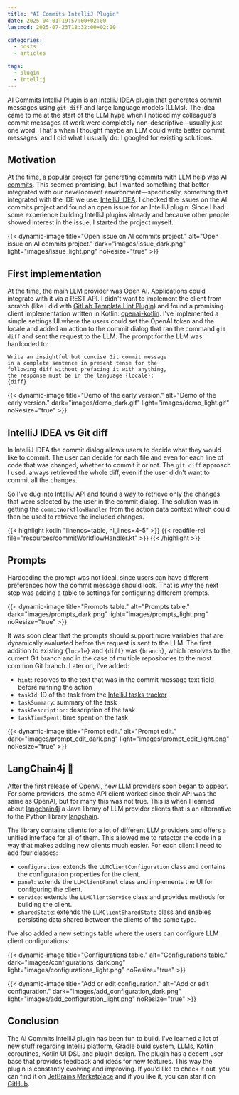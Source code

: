 ```yaml
---
title: "AI Commits IntelliJ Plugin"
date: 2025-04-01T19:57:00+02:00
lastmod: 2025-07-23T18:32:00+02:00

categories:
  - posts
  - articles

tags:
  - plugin
  - intellij
---
```


[AI Commits IntelliJ Plugin](https://github.com/Blarc/ai-commits-intellij-plugin) is
an [IntelliJ IDEA](https://www.jetbrains.com/idea/) plugin that generates commit messages using `git diff` and
large language models (LLMs). The idea came to me at the start of the LLM hype when I noticed my colleague's commit
messages at work were completely non-descriptive—usually just one word. That's when I thought maybe an LLM could write
better commit messages, and I did what I usually do: I googled for existing solutions.

## Motivation

At the time, a popular project
for generating commits with LLM help was [AI commits](https://github.com/Nutlope/aicommits). This seemed promising, but
I wanted something that better integrated with our development environment—specifically, something that integrated with
the IDE we use: [IntelliJ IDEA](https://www.jetbrains.com/idea/). I checked the issues on the AI commits project and
found an open issue for an IntelliJ plugin. Since I had some experience building IntelliJ plugins already and because
other people showed interest in the issue, I started the project myself.

[//]: # (// @formatter:off)
{{< dynamic-image title="Open issue on AI commits project." alt="Open issue on AI commits project." dark="images/issue_dark.png" light="images/issue_light.png" noResize="true" >}}

[//]: # (// @formatter:on)

## First implementation

At the time, the main LLM provider was [Open AI](). Applications could integrate with it via a REST API. I didn't want
to implement the client from scratch (like I did with [GitLab Template Lint Plugin]()) and found a promising client
implementation written in Kotlin: [openai-kotlin](https://github.com/aallam/openai-kotlin). I've implemented a simple
settings UI where the users could set the OpenAI token and the locale and added an action to the commit dialog that ran
the command `git diff` and sent the request to the LLM. The prompt for the LLM was hardcoded to:

```text
Write an insightful but concise Git commit message
in a complete sentence in present tense for the 
following diff without prefacing it with anything,
the response must be in the language {locale}:
{diff}
```

[//]: # (// @formatter:off)
{{< dynamic-image title="Demo of the early version." alt="Demo of the early version." dark="images/demo_dark.gif" light="images/demo_light.gif" noResize="true" >}}

[//]: # (// @formatter:on)

## IntelliJ IDEA vs Git diff

In IntelliJ IDEA the commit dialog allows users to decide what they would like to commit. The user can decide for each
file and even for each line of code that was changed, whether to commit it or not. The `git diff` approach I used,
always retrieved the whole diff, even if the user didn't want to commit all the changes.

So I've dug into IntelliJ API and found a way to retrieve only the changes that were selected by the user in the commit
dialog. The solution was in getting the `commitWorkflowHandler` from the action data context which could then be used to
retrieve the included changes.

{{< highlight kotlin "linenos=table, hl_lines=4-5" >}}
{{< readfile-rel file="resources/commitWorkflowHandler.kt" >}}
{{< /highlight >}}

## Prompts

Hardcoding the prompt was not ideal, since users can have different preferences how the commit message should look. That
is why the next step was adding a table to settings for configuring different prompts.

[//]: # (// @formatter:off)
{{< dynamic-image title="Prompts table." alt="Prompts table." dark="images/prompts_dark.png" light="images/prompts_light.png" noResize="true" >}}

[//]: # (// @formatter:on)

It was soon clear that the prompts should support more variables that are dynamically evaluated before the request is
sent to the LLM. The first addition to existing `{locale}` and `{diff}` was `{branch}`, which resolves to the current
Git branch and in the case of multiple repositories to the most common Git branch. Later on, I've added:

- `hint`: resolves to the text that was in the commit message text field before running the action
- `taskId`: ID of the task from
  the [IntelliJ tasks tracker](https://www.jetbrains.com/help/idea/managing-tasks-and-context.html#work-with-tasks)
- `taskSummary`: summary of the task
- `taskDescription`: description of the task
- `taskTimeSpent`: time spent on the task

[//]: # (// @formatter:off)
{{< dynamic-image title="Prompt edit." alt="Prompt edit." dark="images/prompt_edit_dark.png" light="images/prompt_edit_light.png" noResize="true" >}}

[//]: # (// @formatter:on)

## LangChain4j :parrot:

After the first release of OpenAI, new LLM providers soon began to appear. For some providers, the same API client
worked since their API was the same as OpenAI, but for many this was not true. This is when I learned
about [langchain4j](https://docs.langchain4j.dev/) a Java library of LLM provider clients that is an alternative
to the Python library [langchain](https://github.com/langchain-ai/langchain).

The library contains clients for a lot of different LLM providers and offers a unified interface for all of them. This
allowed me to refactor the code in a way that makes adding new clients much easier. For each client I need to add four
classes:

- `configuration`: extends the `LLMClientConfiguration` class and contains the configuration properties for the client.
- `panel`: extends the `LLMClientPanel` class and implements the UI for configuring the client.
- `service`: extends the `LLMClientService` class and provides methods for building the client.
- `sharedState`: extends the `LLMClientSharedState` class and enables persisting data shared between the clients
  of the same type.

I've also added a new settings table where the users can configure LLM client configurations:

[//]: # (// @formatter:off)
{{< dynamic-image title="Configurations table." alt="Configurations table." dark="images/configurations_dark.png" light="images/configurations_light.png" noResize="true" >}}

{{< dynamic-image title="Add or edit configuration." alt="Add or edit configuration." dark="images/add_configuration_dark.png" light="images/add_configuration_light.png" noResize="true" >}}

[//]: # (// @formatter:on)

## Conclusion

The AI Commits IntelliJ plugin has been fun to build. I've learned a lot of new stuff regarding IntelliJ platform,
Gradle build system, LLMs, Kotlin coroutines, Kotlin UI DSL and plugin design. The plugin has a decent user base that
provides feedback and ideas for new features. This way the plugin is constantly evolving and improving. If you'd like to
check it out, you can find it on [JetBrains Marketplace](https://plugins.jetbrains.com/plugin/21335-ai-commits) and
if you like it, you can star it on [GitHub](https://github.com/Blarc/ai-commits-intellij-plugin).
